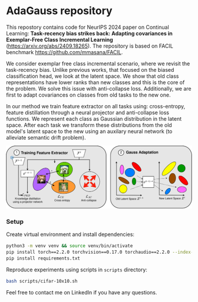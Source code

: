 # AdaGauss repository

This repostory contains code for NeurIPS 2024 paper on Continual Learning: **Task-recency bias strikes back: Adapting covariances in Exemplar-Free Class Incremental Learning** (<https://arxiv.org/abs/2409.18265>). The repository is based on FACIL benchmark <https://github.com/mmasana/FACIL>.

We consider exemplar free class incremental scenario, where we revisit the task-recency bias. Unlike previous works, that focused on the biased classification head, we look at the latent space. We show that old class representations have lower ranks than new classes and this is the core of the problem. We solve this issue with anti-collapse loss. Additionally, we are first to adapt covariances on classes from old tasks to the new one.

In our method we train feature extractor on all tasks using: cross-entropy, feature distillation through a neural projector and anti-collapse loss functions. We represent each class as Gaussian distribution in the latent space. After each task we transform these distributions from the old model's latent space to the new using an auxilary neural network (to alleviate semantic drift problem).

![image](images/method.png?raw=true "Adagauss")

### Setup
Create virtual environment and install dependencies:
```bash
python3 -m venv venv && source venv/bin/activate
pip install torch==2.2.0 torchvision==0.17.0 torchaudio==2.2.0 --index-url https://download.pytorch.org/whl/cu118
pip install requirements.txt
```

Reproduce experiments using scripts in ```scripts``` directory:
```bash
bash scripts/cifar-10x10.sh
```

Feel free to contact me on LinkedIn if you have any questions.
